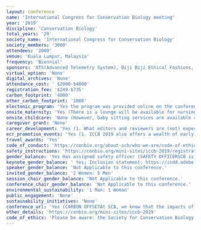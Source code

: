 ```yaml
---
layout: conference 
name: 'International Congress for Conservation Biology meeting'
year: '2019'
discipline: 'Conservation Biology'
total_years: '29'
society_name: 'International Congress for Conservation Biology'
society_members: '3000'
attendees: '2000'
venue: 'Kuala Lumpur, Malaysia'
frequency: 'Biennial'
sponsors: 'ATS(Advanced Telemetry System), Biji Biji Ethical Fashions, BirdLife International, #BreakFreeFromPlasti, British Ecological Society, CENERGI-SEA SDN BHD'
virtual_option: 'None'
digital_archives: 'None'
attendance_cost: ' $2000-$4000'
registration_fee: '$249-$735'
carbon_footprint: '4000'
other_carbon_footprint: '1000'
electonic_program: 'Yes the program was provided online on the conference website plus and App'
onsite_maternity: 'Yes (There is a lounge will be available for nursing mothers. The comfortable area is equipped with lockable doors, furniture, refrigerator, separate bathroom, and power outlets to use for pumping sessions. Please bring outlet converters if needed.)'
onsite_childcare: 'None (However, baby sitting services are available at the hotel, at the exprense of the attendees)'
caregiver_grant: 'None'
career_development: 'Yes (1. What editors and reviewers are (not) expecting to find in your submission.  2. Early career perspectives on the future of conservation.)'
ecr_promotion_events: 'Yes (1. ICCB 2019 also offers a wealth of early career programming including launching the ICCB First-Time Delegate Mentoring Program which pairs first time delegates those who have participated in past Congresses and will share experiences, provide guidance, and facilitate key networking opportunities.  Career Night! provides opportunities to participate in mock interviews and have your CV reviewed, have a professional head shot photograph taken, and meet with NGO, university, and industry leaders who are recruiting for current and future job openings. 2. Early Career Conservationist Award For achievements in conservation by professionals early in their careers.)'
travel_awards: 'Yes'
code_of_conduct: 'https://conbio.org/about-scb/who-we-are/code-of-ethics'
safety_instructions: 'https://conbio.org/mini-sites/iccb-2019/registration/code-of-conduct/'
gender_balance: 'Yes Has assigned safety officer (SAFETY OFFICERSCB is committed to the safety of all delegates. We have hired, Ruth Beach, professional mediator, to serve as ICCB 2019’s safety officer.  If you need to report a violation of the code of conduct please take these steps to make a report:• Delegates can go to the ICCB Registration and Information Desk (when it is staffed); they will contact Ms. Beach to make a report.• Delegates can send an email to safemeeting@conbio.org with their name, contact information and a brief description of the concern.• After hours, delegates call a number for emergency situations.)'
keynote_gender_balance: ' Yes; Inclusion statement; https://indd.adobe.com/view/1e86adc1-d444-42a5-8737-368864f49687'
speaker_gender_balance: 'Not Applicable to this conference.'
invited_gender_balance: '2 Women: 5 Men'
session_chair_gender_balance: 'Not Applicable to this conference.'
conference_chair_gender_balance: 'Not Applicable to this conference.'
environmental_sustainability: '1 Man: 1 Woman'
public_engagement: 'None'
sustainability_initiatives: 'None'
conference_url: 'Yes (CARBON OFFSETAt SCB, we know that the impacts of climate change are already affecting the planet in unprecedented ways. With many of our members involved in the fight against climate change, and with climate change continuing to threaten biodiversity, we are committed to mitigating the impact that travel to and from ICCB 2019 will have on carbon emissions. Together with our partners at South Pole, we have reserved up to 4,000t of carbon offsets for ICCB 2019 to be used in our selected carbon offset projects; Borneo Forest Protection, Malaysia – Preserving Borneo’s richly diverse tropical forests and Keo Seima Wildlife Sanctuary, Cambodia. The Borneo Forestry Project in Malaysia protects and rehabilitates 25,000 hectares of degraded rainforest in the area of Sabah via tree planting and sustainable forest restoration activities.Keo Seima Wildlife Sanctuary (REDD+) conserves 166,983 hectares of the Seima Protection Forest, preventing deforestation and degradation and reducing forest and wildlife crime through law enforcement increases local species populations. The project also funds local community development, improving numeracy and literacy levels and encouraging locals to profit from sustainable land and resource use, including ecotourism and the marketing of non-timber forest products.) Also had ICCB 2019 Sustainability Showcase and Theatre.'
other_details: 'https://conbio.org/mini-sites/iccb-2019'
code_of_ethics: 'Please be aware: the Society for Conservation Biology and Conservation Biology journal are not associated with the WASET conference called ICCB 2019: 21st International Conference on Conservation Biology. The congress has been reported to the International Congress and Convention Association.'
---
```

